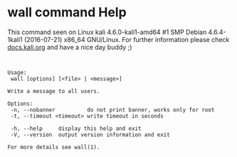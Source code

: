 # wall command Help
 
 This command seen on Linux kali 4.6.0-kali1-amd64 #1 SMP Debian 4.6.4-1kali1 (2016-07-21) x86_64 GNU/Linux. For further information please check [docs.kali.org](docs.kali.org) and have a nice day buddy ;) 

~~~


Usage:
 wall [options] [<file> | <message>]

Write a message to all users.

Options:
 -n, --nobanner          do not print banner, works only for root
 -t, --timeout <timeout> write timeout in seconds

 -h, --help     display this help and exit
 -V, --version  output version information and exit

For more details see wall(1).

~~~
